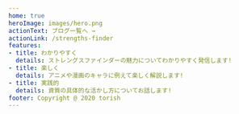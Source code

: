 ```yaml
---
home: true 
heroImage: images/hero.png
actionText: ブログ一覧へ →
actionLink: /strengths-finder
features: 
- title: わかりやすく
  details: ストレングスファインダーの魅力についてわかりやすく発信します!
- title: 楽しく
  details: アニメや漫画のキャラに例えて楽しく解説します!
- title: 実践的
  details: 資質の具体的な活かし方についてお話します!
footer: Copyright @ 2020 torish
---
```

